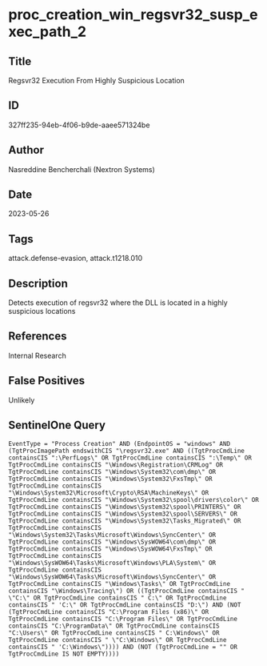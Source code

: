 # proc_creation_win_regsvr32_susp_exec_path_2

## Title
Regsvr32 Execution From Highly Suspicious Location

## ID
327ff235-94eb-4f06-b9de-aaee571324be

## Author
Nasreddine Bencherchali (Nextron Systems)

## Date
2023-05-26

## Tags
attack.defense-evasion, attack.t1218.010

## Description
Detects execution of regsvr32 where the DLL is located in a highly suspicious locations

## References
Internal Research

## False Positives
Unlikely

## SentinelOne Query
```
EventType = "Process Creation" AND (EndpointOS = "windows" AND (TgtProcImagePath endswithCIS "\regsvr32.exe" AND ((TgtProcCmdLine containsCIS ":\PerfLogs\" OR TgtProcCmdLine containsCIS ":\Temp\" OR TgtProcCmdLine containsCIS "\Windows\Registration\CRMLog" OR TgtProcCmdLine containsCIS "\Windows\System32\com\dmp\" OR TgtProcCmdLine containsCIS "\Windows\System32\FxsTmp\" OR TgtProcCmdLine containsCIS "\Windows\System32\Microsoft\Crypto\RSA\MachineKeys\" OR TgtProcCmdLine containsCIS "\Windows\System32\spool\drivers\color\" OR TgtProcCmdLine containsCIS "\Windows\System32\spool\PRINTERS\" OR TgtProcCmdLine containsCIS "\Windows\System32\spool\SERVERS\" OR TgtProcCmdLine containsCIS "\Windows\System32\Tasks_Migrated\" OR TgtProcCmdLine containsCIS "\Windows\System32\Tasks\Microsoft\Windows\SyncCenter\" OR TgtProcCmdLine containsCIS "\Windows\SysWOW64\com\dmp\" OR TgtProcCmdLine containsCIS "\Windows\SysWOW64\FxsTmp\" OR TgtProcCmdLine containsCIS "\Windows\SysWOW64\Tasks\Microsoft\Windows\PLA\System\" OR TgtProcCmdLine containsCIS "\Windows\SysWOW64\Tasks\Microsoft\Windows\SyncCenter\" OR TgtProcCmdLine containsCIS "\Windows\Tasks\" OR TgtProcCmdLine containsCIS "\Windows\Tracing\") OR ((TgtProcCmdLine containsCIS " \"C:\" OR TgtProcCmdLine containsCIS " C:\" OR TgtProcCmdLine containsCIS " 'C:\" OR TgtProcCmdLine containsCIS "D:\") AND (NOT (TgtProcCmdLine containsCIS "C:\Program Files (x86)\" OR TgtProcCmdLine containsCIS "C:\Program Files\" OR TgtProcCmdLine containsCIS "C:\ProgramData\" OR TgtProcCmdLine containsCIS "C:\Users\" OR TgtProcCmdLine containsCIS " C:\Windows\" OR TgtProcCmdLine containsCIS " \"C:\Windows\" OR TgtProcCmdLine containsCIS " 'C:\Windows\")))) AND (NOT (TgtProcCmdLine = "" OR TgtProcCmdLine IS NOT EMPTY))))

```